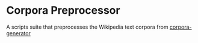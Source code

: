 # Corpora Preprocessor
A scripts suite that preprocesses the Wikipedia text corpora from [corpora-generator](https://github.com/kdavis-mozilla/corpora-generator)

